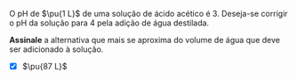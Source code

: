 O pH de $\pu{1 L}$ de uma solução de ácido acético é 3. Deseja-se corrigir o pH da solução para 4 pela adição de água destilada.

**Assinale** a alternativa que mais se aproxima do volume de água que deve ser adicionado à solução.

- [x] $\pu{87 L}$
